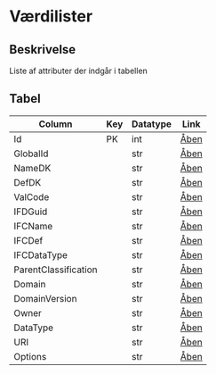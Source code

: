 # Værdilister

## Beskrivelse

Liste af attributer der indgår i tabellen

## Tabel

| Column               | Key | Datatype | Link                                                                                    |
| -------------------- | --- | -------- | --------------------------------------------------------------------------------------- |
| Id                   | PK  | int      | [Åben](https://fmdatahub.github.io/Datadictionary/Attributes/Id.html)                   |
| GlobalId             |     | str      | [Åben](https://fmdatahub.github.io/Datadictionary/Attributes/GlobalId.html)             |
| NameDK               |     | str      | [Åben](https://fmdatahub.github.io/Datadictionary/Attributes/NameDK.html)               |
| DefDK                |     | str      | [Åben](https://fmdatahub.github.io/Datadictionary/Attributes/DefDK.html)                |
| ValCode              |     | str      | [Åben](https://fmdatahub.github.io/Datadictionary/Attributes/ValCode.html)              |
| IFDGuid              |     | str      | [Åben](https://fmdatahub.github.io/Datadictionary/Attributes/IFDGuid.html)              |
| IFCName              |     | str      | [Åben](https://fmdatahub.github.io/Datadictionary/Attributes/IFCName.html)              |
| IFCDef               |     | str      | [Åben](https://fmdatahub.github.io/Datadictionary/Attributes/IFCDef.html)               |
| IFCDataType          |     | str      | [Åben](https://fmdatahub.github.io/Datadictionary/Attributes/IFCDataType.html)          |
| ParentClassification |     | str      | [Åben](https://fmdatahub.github.io/Datadictionary/Attributes/ParentClassification.html) |
| Domain               |     | str      | [Åben](https://fmdatahub.github.io/Datadictionary/Attributes/Domain.html)               |
| DomainVersion        |     | str      | [Åben](https://fmdatahub.github.io/Datadictionary/Attributes/DomainVersion.html)        |
| Owner                |     | str      | [Åben](https://fmdatahub.github.io/Datadictionary/Attributes/Owner.html)                |
| DataType             |     | str      | [Åben](https://fmdatahub.github.io/Datadictionary/Attributes/DataType.html)             |
| URI                  |     | str      | [Åben](https://fmdatahub.github.io/Datadictionary/Attributes/URI.html)                  |
| Options              |     | str      | [Åben](https://fmdatahub.github.io/Datadictionary/Attributes/Options.html)              |
